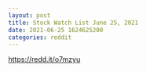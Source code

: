 ```yaml
--- 
layout: post 
title: Stock Watch List June 25, 2021 
date: 2021-06-25 1624625200 
categories: reddit 
--- 
```

https://redd.it/o7mzyu